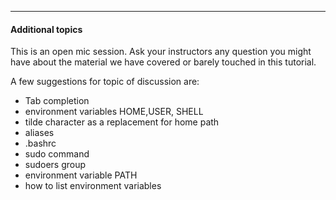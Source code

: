----------

#### Additional topics

This is an open mic session. Ask your instructors any question you might have about the material
 we have covered or barely touched in this tutorial.

A few suggestions for topic of discussion are:

- Tab completion
- environment variables HOME,USER, SHELL
- tilde character as a replacement for home path
- aliases
- .bashrc
- sudo command
- sudoers group
- environment variable PATH
- how to list environment variables



